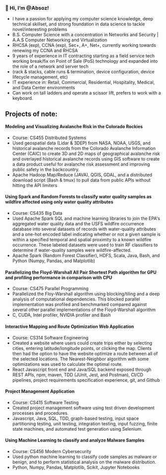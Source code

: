### 👋 Hi, I’m @Absoz! 
- I have a passion for applying my computer science knowledge, deep technical skillset, and strong foundation in data science to tackle novel/interesting problems
- B.S. Computer Science with a concentration in Networks and Security | A.A.S Computer Networking and Virtualization
- RHCSA (exp), CCNA (exp), Sec+, A+, Net+, currently working towards renewing my CCNA and RHCSA
- 9 years of experience in IT contracting starting as a field service tech working break/fix on Point of Sale (PoS) technology and expanded into the role of a network and server tech
 - (rack & stacks, cable runs & termination, device configuration, device lifecycle management, etc)
 - IT experience in: Retail, Commercial, Residential, Hospitality, Medical, and Data Center environments
 - Can work on tall ladders and operate a scissor lift, prefers to work with a keyboard.
   
## Projects of note:

#### Modeling and Visualizing Avalanche Risk in the Colorado Rockies
  - Course: CS455 Distributed Systems
  - Used geospatial data (Lidar & 3DEP) from NASA, NOAA, USGS, and historical avalanche records from the Colorado Avalanche Information Center (CAIC) to create 3D and 2D maps of geographical avalanche risk and overlayed historical avalanche records using GIS software to create a data product useful for avalanche risk assessment and improving public safety in the backcountry.
  - Apache Hadoop Map/Reduce (JAVA), QGIS, GDAL, and a distributed download script (Bash & tmux) to pull data from public APIs without hitting the API limiters
#### Using Spark and Random Forests to classify water quality samples as wildfire affected using only water quality attributes
  - Course: CS435 Big Data
  - Used Apache Spark SQL and machine learning libraries to join the EPA's aggregated water quality data and the USFS wildfire occurrence database into several datasets of records with water-quality attributes and a one-hot encoded label indicating whether or not a given sample is within a specified temporal and spatial proximity to a known wildfire occurrence. These labeled datasets were used to train RF classifiers to determine if water-quality samples were wildfire-affected.
  - Apache Spark (Random Forest Classifier), HDFS, Scala, Java, Bash, and Python (Numpy, Pandas, and Matplotlib) 
#### Parallelizing the Floyd-Warshall All Pair Shortest Path algorithm for GPU and profiling performance in comparison with CPU
  - Course: CS475 Parallel Programming
  - Parallelized the Floy-Warshall algorithm using blocking/tiling and a deep analysis of computational dependencies. This blocked parallel implementation was profiled and benchmarked compared against several other parallel implementations of the Floyd-Warshall algorithm 
  - C, CUDA, Intel profiler, NVIDIA profiler and Bash 
#### Interactive Mapping and Route Optimization Web Application
  - Course: CS314 Software Engineering
  - Created a website where users could create trips either by selecting cities, entering latitude/longitude points, or clicking the map. Clients then had the option to have the website optimize a route between all of the selected locations. The Nearest-Neighbor algorithm with some optimizations was used to calculate the optimal route.
  - React Javascript front end and Java/SQL backend exposed through REST APIs, npm, maven, TDD (JUnit, Jest, and Postman), CI/CD pipelines, project requirements specification experience, git, and Github
#### Project Management Application
  - Course: CS415 Software Testing
  - Created project management software using test driven development processes and procedures.
  - Javascript, Java, SQL, TDD, graph-based testing, input space partitioning testing, unit testing, integration testing, input fuzzing, finite state machines, and automated test generation using Selenium. 
#### Using Machine Learning to classify and analyze Malware Samples
  - Course: CS456 Modern Cybersecurity
  - Used python machine learning to classify code samples as malware or benign, and to perform statistical analysis on the malware distribution.
  - Python, Numpy, Pandas, Matplotlib, Scikit, Jupyter Notebooks
